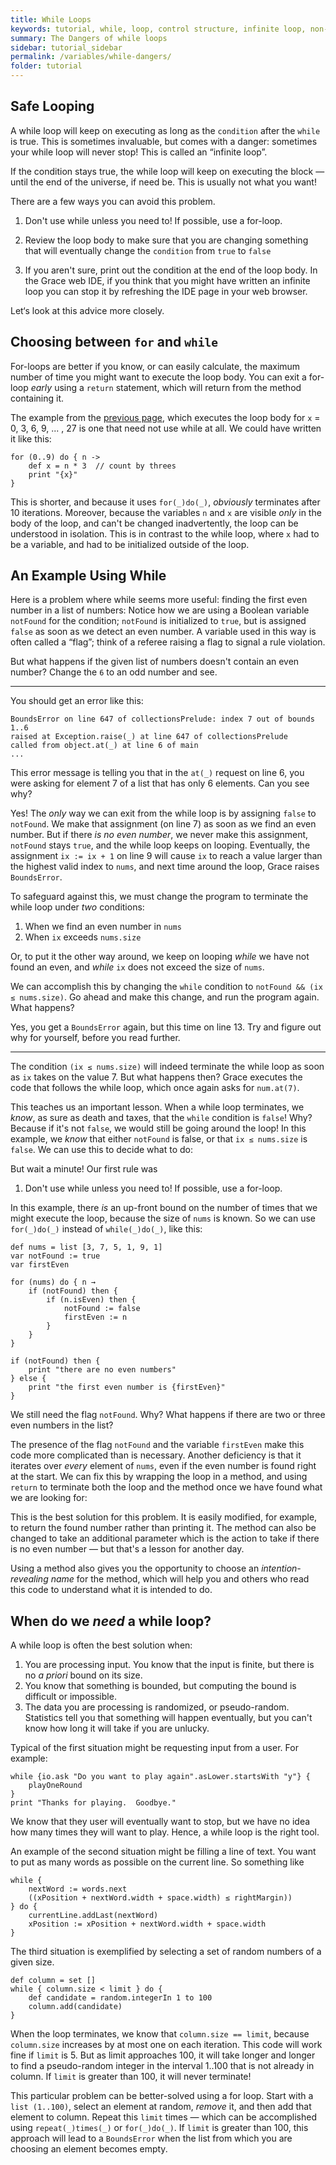 ```yaml
---
title: While Loops
keywords: tutorial, while, loop, control structure, infinite loop, non-terminating loop, stopping a loop
summary: The Dangers of while loops
sidebar: tutorial_sidebar
permalink: /variables/while-dangers/
folder: tutorial
---
```

## Safe Looping

A while loop will keep on executing as long as the `condition` after the `while` 
is true.  This is sometimes invaluable, but comes with a danger:
sometimes your while loop will never stop!  This is called an “infinite loop”.

If the condition stays true, the while loop will keep on executing the block — until
the end of the universe, if need be.  This is usually not what you want!

There are a few ways you can avoid this problem.

 1. Don't use while unless you need to!  If possible, use a for-loop.

 2. Review the loop body to make sure that you are changing something that will
eventually change the `condition` from `true` to `false`

 3. If you aren't sure, print out the condition at the end of the loop body.
In the Grace web IDE, if you think that you might have written an infinite loop
you can stop it by refreshing the IDE page in your web browser.  

Let‘s look at this advice more closely.

## Choosing between `for` and `while`
For-loops are better if you know, or can
easily calculate, the maximum number of time you might want to execute the loop body.
You can exit a for-loop *early* using a `return` statement, which will return from 
the method containing it.

The example from the [previous page]({{site.baseurl}}/variables/while), which 
executes the loop body for `x` = 0, 3, 6, 9, ... , 27 is one that need not use 
while at all.  We could have written it like this:
```
for (0..9) do { n ->
    def x = n * 3  // count by threes
    print "{x}"
}

```
This is shorter, and because it uses `for(_)do(_)`, *obviously* terminates after 
10 iterations.  Moreover, because the variables `n` and `x` are visible *only* in the
body of the loop, and can't be changed inadvertently, the loop can be understood 
in isolation.  This is in contrast to the while loop, where `x` had to be a 
variable, and had to be initialized outside of the loop.

## An Example Using While

Here is a problem where while seems more useful: finding the first even number 
in a list of numbers:
<object id="example-1" data="{{site.editor}}?while-odd" width="100%" height="550px"> 
</object>
Notice how we are using a Boolean variable `notFound` for the condition;
`notFound` is initialized to `true`, but is assigned `false` as soon as we 
detect an even number.  A variable used in this way is often called a “flag”;
think of a referee raising a flag to signal a rule violation.

But what happens if the given list of numbers doesn't contain an even number?
Change the `6` to an odd number and see.

* * * *

You should get an error like this:
```
BoundsError on line 647 of collectionsPrelude: index 7 out of bounds 1..6
raised at Exception.raise(_) at line 647 of collectionsPrelude
called from object.at(_) at line 6 of main
...
```
This error message is telling you that in the `at(_)` request on line 6, you were
asking for element 7 of a list that has only 6 elements.  Can you see why?

Yes!  The _only_ way we can exit from the while loop is by assigning `false` to
`notFound`.  We make that assignment (on line 7) as soon as we find an even number.
But if there *is no even number*, we never make this assignment, `notFound` stays
`true`, and the while loop keeps on looping.
Eventually, the assignment `ix := ix + 1` on line 9 will cause `ix` to reach a 
value larger than the highest valid index to `nums`, and next time around
the loop, Grace raises `BoundsError`.

To safeguard against this, we must change the program to terminate the while
loop under _two_ conditions:

 1. When we find an even number in `nums`
 2. When `ix` exceeds `nums.size`

Or, to put it the other way around, we keep on looping _while_ we have not found 
an even, and _while_ `ix` does not exceed the size of `nums`. 

We can accomplish this by changing the `while` condition to `notFound && (ix ≤ nums.size)`.
Go ahead and make this change, and run the program again.  What happens?

Yes, you get a `BoundsError` again, but this time on line 13. 
Try and figure out why for yourself, before you read further.

* * * *

The condition `(ix ≤ nums.size)` will indeed terminate the while loop as soon as 
`ix` takes on the value 7.  But what happens then?  Grace executes the code that 
follows the while loop, which once again asks for `num.at(7)`.

This teaches us an important lesson.  When a while loop terminates, we *know*,
as sure as death and taxes, that the `while` condition is `false`!  Why?
Because if it's not `false`, we would still be going around the loop!
In this example, we _know_ that either `notFound` is false, or that `ix ≤ nums.size`
is `false`.  We can use this to decide what to do:

<object id="example-2" data="{{site.editor}}?while-improved" width="100%" height="550px"> 
</object>

But wait a minute!  Our first rule was

 1. Don't use while unless you need to!  If possible, use a for-loop.

In this example, there *is* an up-front bound on the number of times that we might
execute the loop, because the size of `nums` is known. So we can use `for(_)do(_)`
instead of `while(_)do(_)`, like this:
```
def nums = list [3, 7, 5, 1, 9, 1]
var notFound := true
var firstEven

for (nums) do { n →
    if (notFound) then {
        if (n.isEven) then {
            notFound := false
            firstEven := n
        }
    }
}

if (notFound) then {
    print "there are no even numbers"
} else {
    print "the first even number is {firstEven}"
}
```
We still need the flag `notFound`.  Why?  What happens if there are two or three 
even numbers in the list?

The presence of the flag `notFound` and the variable `firstEven` make this 
code more complicated than is necessary.  Another deficiency is that it
iterates over _every_ element of
`nums`, even if the even number is found right at the start.  We can fix this 
by wrapping the loop in a method, and using `return` to terminate both the loop
and the method
once we have found what we are looking for:

<object id="example-3" data="{{site.editor}}?findEven-method" width="100%" height="550px"> 
</object>

This is the best solution for this problem.  It is easily modified, for example,
to return the found number rather than printing it.  The method can also
be changed to take an additional parameter which is the action to take if there
is no even number — but that's a lesson for another day.

Using a method also gives you the opportunity to choose an _intention-revealing name_
for the method, which will help you and others who read this code to understand what
it is intended to do.

## When do we _need_ a while loop?

A while loop is often the best solution when:

 1. You are processing input. You know that the input is finite, but there is no 
_a priori_ bound on its size.
 1. You know that something is bounded, but computing the bound is difficult or 
impossible. 
 1. The data you are processing is randomized, or pseudo-random. 
Statistics tell you that something 
will happen eventually, but you can't know how long it will take if you are unlucky.

Typical of the first situation might be requesting input from 
a user.  For example:
```
while {io.ask "Do you want to play again".asLower.startsWith "y"} {
    playOneRound
}
print "Thanks for playing.  Goodbye."
```
We know that they user will eventually want to stop, but we have no idea how 
many times they will want to play.  Hence, a while loop is the right tool.

An example of the second situation might be filling a line of text.  You want 
to put as many words as possible on the current line.  So something like
```
while { 
    nextWord := words.next
    ((xPosition + nextWord.width + space.width) ≤ rightMargin)) 
} do {
    currentLine.addLast(nextWord)
    xPosition := xPosition + nextWord.width + space.width
}
```
The third situation is exemplified by selecting a set of random numbers of
a given size.
```
def column = set []
while { column.size < limit } do {
    def candidate = random.integerIn 1 to 100
    column.add(candidate)
}
```
When the loop terminates, we know that `column.size == limit`, because
`column.size` increases by at most one on each iteration.  This code will work 
fine if `limit` is 5.  But as limit approaches 100, it will take longer and 
longer to find a pseudo-random integer in the interval 1..100 that is not 
already in column.  If `limit` is greater than 100, it will never terminate!

This particular problem can be better-solved using a for loop.
Start with a `list (1..100)`, select an element at random, _remove_ it, 
and then add that element to column.  Repeat this `limit` times — which 
can be accomplished using `repeat(_)times(_)` or `for(_)do(_)`.
If `limit` is greater than 100, this approach will lead to a `BoundsError`
when the list from which you are choosing an element becomes empty.




